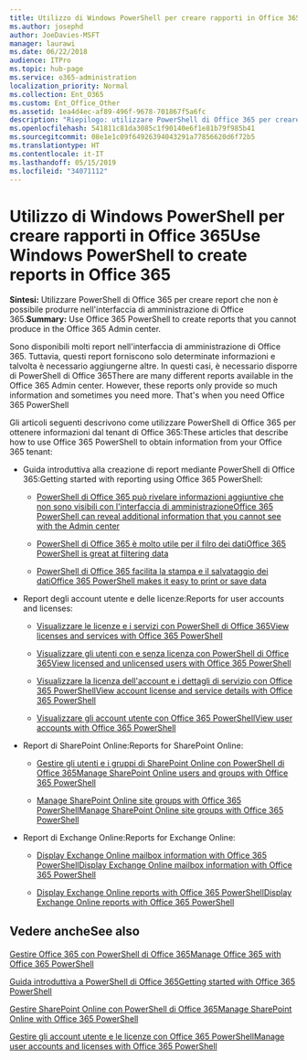 ```yaml
---
title: Utilizzo di Windows PowerShell per creare rapporti in Office 365
ms.author: josephd
author: JoeDavies-MSFT
manager: laurawi
ms.date: 06/22/2018
audience: ITPro
ms.topic: hub-page
ms.service: o365-administration
localization_priority: Normal
ms.collection: Ent_O365
ms.custom: Ent_Office_Other
ms.assetid: 1ea4d4ec-af89-496f-9678-701867f5a6fc
description: "Riepilogo: utilizzare PowerShell di Office 365 per creare report che non è possibile produrre nell'interfaccia di amministrazione di Office 365."
ms.openlocfilehash: 541811c81da3085c1f90140e6f1e81b79f985b41
ms.sourcegitcommit: 08e1e1c09f64926394043291a77856620d6f72b5
ms.translationtype: HT
ms.contentlocale: it-IT
ms.lasthandoff: 05/15/2019
ms.locfileid: "34071112"
---
```

# <a name="use-windows-powershell-to-create-reports-in-office-365"></a><span data-ttu-id="3ba50-103">Utilizzo di Windows PowerShell per creare rapporti in Office 365</span><span class="sxs-lookup"><span data-stu-id="3ba50-103">Use Windows PowerShell to create reports in Office 365</span></span>

 <span data-ttu-id="3ba50-104">**Sintesi:** Utilizzare PowerShell di Office 365 per creare report che non è possibile produrre nell'interfaccia di amministrazione di Office 365.</span><span class="sxs-lookup"><span data-stu-id="3ba50-104">**Summary:** Use Office 365 PowerShell to create reports that you cannot produce in the Office 365 Admin center.</span></span>
  
<span data-ttu-id="3ba50-p101">Sono disponibili molti report nell'interfaccia di amministrazione di Office 365. Tuttavia, questi report forniscono solo determinate informazioni e talvolta è necessario aggiungerne altre. In questi casi, è necessario disporre di PowerShell di Office 365</span><span class="sxs-lookup"><span data-stu-id="3ba50-p101">There are many different reports available in the Office 365 Admin center. However, these reports only provide so much information and sometimes you need more. That's when you need Office 365 PowerShell</span></span>
  
<span data-ttu-id="3ba50-108">Gli articoli seguenti descrivono come utilizzare PowerShell di Office 365 per ottenere informazioni dal tenant di Office 365:</span><span class="sxs-lookup"><span data-stu-id="3ba50-108">These articles that describe how to use Office 365 PowerShell to obtain information from your Office 365 tenant:</span></span>
  
- <span data-ttu-id="3ba50-109">Guida introduttiva alla creazione di report mediante PowerShell di Office 365:</span><span class="sxs-lookup"><span data-stu-id="3ba50-109">Getting started with reporting using Office 365 PowerShell:</span></span>
    
  - [<span data-ttu-id="3ba50-110">PowerShell di Office 365 può rivelare informazioni aggiuntive che non sono visibili con l'interfaccia di amministrazione</span><span class="sxs-lookup"><span data-stu-id="3ba50-110">Office 365 PowerShell can reveal additional information that you cannot see with the Admin center</span></span>](https://technet.microsoft.com/library/dn568034.aspx#reveal)
    
  - [<span data-ttu-id="3ba50-111">PowerShell di Office 365 è molto utile per il filro dei dati</span><span class="sxs-lookup"><span data-stu-id="3ba50-111">Office 365 PowerShell is great at filtering data</span></span>](https://technet.microsoft.com/library/dn568034.aspx#filter)
    
  - [<span data-ttu-id="3ba50-112">PowerShell di Office 365 facilita la stampa e il salvataggio dei dati</span><span class="sxs-lookup"><span data-stu-id="3ba50-112">Office 365 PowerShell makes it easy to print or save data</span></span>](https://technet.microsoft.com/library/dn568034.aspx#printsave)
    
- <span data-ttu-id="3ba50-113">Report degli account utente e delle licenze:</span><span class="sxs-lookup"><span data-stu-id="3ba50-113">Reports for user accounts and licenses:</span></span>
    
  - [<span data-ttu-id="3ba50-114">Visualizzare le licenze e i servizi con PowerShell di Office 365</span><span class="sxs-lookup"><span data-stu-id="3ba50-114">View licenses and services with Office 365 PowerShell</span></span>](view-licenses-and-services-with-office-365-powershell.md)
    
  - [<span data-ttu-id="3ba50-115">Visualizzare gli utenti con e senza licenza con PowerShell di Office 365</span><span class="sxs-lookup"><span data-stu-id="3ba50-115">View licensed and unlicensed users with Office 365 PowerShell</span></span>](view-licensed-and-unlicensed-users-with-office-365-powershell.md)
    
  - [<span data-ttu-id="3ba50-116">Visualizzare la licenza dell'account e i dettagli di servizio con Office 365 PowerShell</span><span class="sxs-lookup"><span data-stu-id="3ba50-116">View account license and service details with Office 365 PowerShell</span></span>](view-account-license-and-service-details-with-office-365-powershell.md)
    
  - [<span data-ttu-id="3ba50-117">Visualizzare gli account utente con Office 365 PowerShell</span><span class="sxs-lookup"><span data-stu-id="3ba50-117">View user accounts with Office 365 PowerShell</span></span>](view-user-accounts-with-office-365-powershell.md)
    
- <span data-ttu-id="3ba50-118">Report di SharePoint Online:</span><span class="sxs-lookup"><span data-stu-id="3ba50-118">Reports for SharePoint Online:</span></span>
    
  - [<span data-ttu-id="3ba50-119">Gestire gli utenti e i gruppi di SharePoint Online con PowerShell di Office 365</span><span class="sxs-lookup"><span data-stu-id="3ba50-119">Manage SharePoint Online users and groups with Office 365 PowerShell</span></span>](http://technet.microsoft.com/library/9680af2e-a965-4e62-92ee-da72105c7800.aspx)
    
  - [<span data-ttu-id="3ba50-120">Manage SharePoint Online site groups with Office 365 PowerShell</span><span class="sxs-lookup"><span data-stu-id="3ba50-120">Manage SharePoint Online site groups with Office 365 PowerShell</span></span>](http://technet.microsoft.com/library/122f4099-c78d-4cce-bab0-4343b04596ae.aspx)
    
- <span data-ttu-id="3ba50-121">Report di Exchange Online:</span><span class="sxs-lookup"><span data-stu-id="3ba50-121">Reports for Exchange Online:</span></span>
    
  - [<span data-ttu-id="3ba50-122">Display Exchange Online mailbox information with Office 365 PowerShell</span><span class="sxs-lookup"><span data-stu-id="3ba50-122">Display Exchange Online mailbox information with Office 365 PowerShell</span></span>](http://technet.microsoft.com/library/13843002-56ca-4b75-81c5-84386522b01b.aspx)
    
  - [<span data-ttu-id="3ba50-123">Display Exchange Online reports with Office 365 PowerShell</span><span class="sxs-lookup"><span data-stu-id="3ba50-123">Display Exchange Online reports with Office 365 PowerShell</span></span>](http://technet.microsoft.com/library/4873a063-9fc4-4ed9-826a-6e935fef61d4.aspx)
    
## <a name="see-also"></a><span data-ttu-id="3ba50-124">Vedere anche</span><span class="sxs-lookup"><span data-stu-id="3ba50-124">See also</span></span>

#### 

[<span data-ttu-id="3ba50-125">Gestire Office 365 con PowerShell di Office 365</span><span class="sxs-lookup"><span data-stu-id="3ba50-125">Manage Office 365 with Office 365 PowerShell</span></span>](manage-office-365-with-office-365-powershell.md)
  
[<span data-ttu-id="3ba50-126">Guida introduttiva a PowerShell di Office 365</span><span class="sxs-lookup"><span data-stu-id="3ba50-126">Getting started with Office 365 PowerShell</span></span>](getting-started-with-office-365-powershell.md)
  
[<span data-ttu-id="3ba50-127">Gestire SharePoint Online con PowerShell di Office 365</span><span class="sxs-lookup"><span data-stu-id="3ba50-127">Manage SharePoint Online with Office 365 PowerShell</span></span>](manage-sharepoint-online-with-office-365-powershell.md)
  
[<span data-ttu-id="3ba50-128">Gestire gli account utente e le licenze con Office 365 PowerShell</span><span class="sxs-lookup"><span data-stu-id="3ba50-128">Manage user accounts and licenses with Office 365 PowerShell</span></span>](manage-user-accounts-and-licenses-with-office-365-powershell.md)
  
